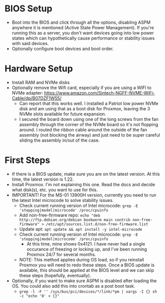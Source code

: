 # BIOS Setup
- Boot into the BIOS and click through all the options, disabling ASPM anywhere it is mentioned (Active State Power Management). If you're running this as a server, you don't want devices going into low power states which can hypothetically cause performance or stability issues with said devices.
- Optionally configure boot devices and boot order.

# Hardware Setup
- Install RAM and NVMe disks
- Optionally remove the Wifi card, especially if you are using a WIFI to NVMe adapter: https://www.amazon.com/Sintech-NGFF-NVME-WiFi-Cable/dp/B07DZF1W55/
  - Can report that this works well. I installed a Patriot low power NVMe disk and am using that as a boot disk for Proxmox, leaving the 3 NVMe slots available for future expansion.
  - I secured the board down using one of the long screws from the fan assembly through the corner of the NVMe board so it's not flopping around. I routed the ribbon cable around the outside of the fan assembly (not blocking the airway) and just need to be super careful sliding the assembly in/out of the case.

# First Steps
- If there is a BIOS update, make sure you are on the latest version. At this time, the latest version is 1.22.
- Install Proxmox. I'm not explaining this one. Read the docs and decide what disk(s), etc. you want to use for this.
- IMPORTANT! For the MS-01 13900H version, currently you need to run the latest Intel microcode to solve stability issues.
  - Check current running version of Intel microcode: `grep -E 'stepping|model|microcode' /proc/cpuinfo`
  - Add non-free-firmware repo: `echo "deb http://ftp.debian.org/debian bookworm main contrib non-free-firmware" > /etc/apt/sources.list.d/non-free-firmware.list`
  - Update apt: `apt update && apt install -y intel-microcode`
  - Check current running version of Intel microcode: `grep -E 'stepping|model|microcode' /proc/cpuinfo`
    - At this time, mine shows 0x4121. I have never had a single occurance of freezing or locking up, and I've been running Proxmox 24/7 for several months.
  - NOTE: This method applies during OS load, so if you reinstall Proxmox you will need to redo these steps. Once a BIOS update is available, this should be applied at the BIOS level and we can skip these steps (hopefully, eventually).
- Optionally, if you want to make sure ASPM is disabled after loading the OS. You could also add this into crontab as a post boot task.
  - `grep -l -F '' /sys/bus/pci/devices/*/link/*pm | xargs -I {} sh -c "echo '0' > {}"`
